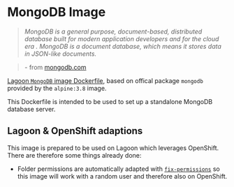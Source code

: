 # MongoDB Image
> _MongoDB is a general purpose, document-based, distributed database built for
> modern application developers and for the cloud era .
> MongoDB is a document database, which means it stores data in JSON-like documents._

> \- from [mongodb.com](https://www.mongodb.com/)

[Lagoon `MongoDB` image Dockerfile](https://github.com/amazeeio/lagoon/blob/master/images/mongo/Dockerfile), based on offical package `mongodb` provided by the `alpine:3.8` image.

This Dockerfile is intended to be used to set up a standalone MongoDB database server.

## Lagoon & OpenShift adaptions
This image is prepared to be used on Lagoon which leverages OpenShift.
There are therefore some things already done:

- Folder permissions are automatically adapted with [`fix-permissions`](https://github.com/sclorg/s2i-base-container/blob/master/core/root/usr/bin/fix-permissions)
so this image will work with a random user and therefore also on OpenShift.